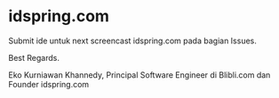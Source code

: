 # idspring.com

Submit ide untuk next screencast idspring.com pada bagian Issues.

Best Regards.

Eko Kurniawan Khannedy, Principal Software Engineer di Blibli.com dan Founder idspring.com
